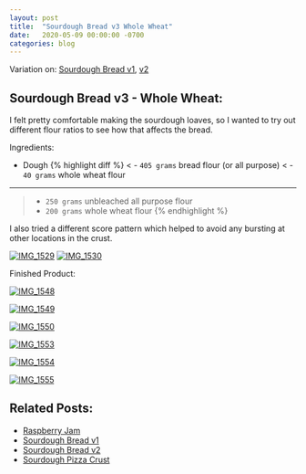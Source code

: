 ```yaml
---
layout: post
title:  "Sourdough Bread v3 Whole Wheat"
date:   2020-05-09 00:00:00 -0700
categories: blog
---
```


Variation on: [Sourdough Bread v1](/blog/2020/04/18/Sourdogh-Bread-v1.html), [v2](/blog/2020/04/25/Sourdogh-Bread-v2.html)

Sourdough Bread v3 - Whole Wheat:
- 
I felt pretty comfortable making the sourdough loaves, so I wanted to try out different flour ratios to see how that 
affects the bread. 

Ingredients:
- Dough
{% highlight diff %}
<  - `405 grams` bread flour (or all purpose)
<  - `40 grams` whole wheat flour 
---
>  - `250 grams` unbleached all purpose flour
>  - `200 grams` whole wheat flour
{% endhighlight %}


I also tried a different score pattern which helped to avoid any bursting at other locations in the crust. 

<a data-flickr-embed="true" href="https://www.flickr.com/photos/188265593@N07/49880745828/in/datetaken-public/" title="IMG_1529"><img src="https://live.staticflickr.com/65535/49880745828_f5c7eab810_c.jpg" alt="IMG_1529"></a><script async src="//embedr.flickr.com/assets/client-code.js" charset="utf-8"></script>
<a data-flickr-embed="true" href="https://www.flickr.com/photos/188265593@N07/49881581507/in/datetaken-public/" title="IMG_1530"><img src="https://live.staticflickr.com/65535/49881581507_98fe8abc1b_c.jpg" alt="IMG_1530"></a><script async src="//embedr.flickr.com/assets/client-code.js" charset="utf-8"></script>

Finished Product:

<a data-flickr-embed="true" href="https://www.flickr.com/photos/188265593@N07/49881582712/in/datetaken-public/" title="IMG_1548"><img src="https://live.staticflickr.com/65535/49881582712_07aa888923_c.jpg" alt="IMG_1548"></a><script async src="//embedr.flickr.com/assets/client-code.js" charset="utf-8"></script>

<a data-flickr-embed="true" href="https://www.flickr.com/photos/188265593@N07/49881582342/in/datetaken-public/" title="IMG_1549"><img src="https://live.staticflickr.com/65535/49881582342_b1a6dcff36_c.jpg" alt="IMG_1549"></a><script async src="//embedr.flickr.com/assets/client-code.js" charset="utf-8"></script>

<a data-flickr-embed="true" href="https://www.flickr.com/photos/188265593@N07/49880746043/in/datetaken-public/" title="IMG_1550"><img src="https://live.staticflickr.com/65535/49880746043_82dfd88cb0_c.jpg" alt="IMG_1550"></a><script async src="//embedr.flickr.com/assets/client-code.js" charset="utf-8"></script>

<a data-flickr-embed="true" href="https://www.flickr.com/photos/188265593@N07/49880855348/in/datetaken-public/" title="IMG_1553"><img src="https://live.staticflickr.com/65535/49880855348_0c50c09164_c.jpg" alt="IMG_1553"></a><script async src="//embedr.flickr.com/assets/client-code.js" charset="utf-8"></script>

<a data-flickr-embed="true" href="https://www.flickr.com/photos/188265593@N07/49881675372/in/datetaken-public/" title="IMG_1554"><img src="https://live.staticflickr.com/65535/49881675372_58c87c962e_c.jpg" alt="IMG_1554"></a><script async src="//embedr.flickr.com/assets/client-code.js" charset="utf-8"></script>

<a data-flickr-embed="true" href="https://www.flickr.com/photos/188265593@N07/49881675457/in/datetaken-public/" title="IMG_1555"><img src="https://live.staticflickr.com/65535/49881675457_e0a21bb27c_c.jpg" alt="IMG_1555"></a><script async src="//embedr.flickr.com/assets/client-code.js" charset="utf-8"></script>

Related Posts:
-
- [Raspberry Jam](/blog/2020/05/10/Raspberry-Jam.html)
- [Sourdough Bread v1](/blog/2020/04/18/Sourdogh-Bread-v1.html)
- [Sourdough Bread v2](/blog/2020/04/25/Sourdogh-Bread-v2.html)
- [Sourdough Pizza Crust](/blog/2020/05/17/Sourdough-Pizza-Crust.html)